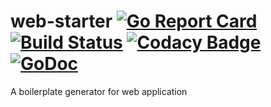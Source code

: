 # web-starter [![Go Report Card](https://goreportcard.com/badge/github.com/cuttle-ai/web-starter)](https://goreportcard.com/report/github.com/cuttle-ai/web-starter) [![Build Status](https://ci.cuttle.ai/api/badges/cuttle-ai/web-starter/status.svg)](https://ci.cuttle.ai/cuttle-ai/web-starter) [![Codacy Badge](https://api.codacy.com/project/badge/Grade/feb19038b3dc4b4f86b4f6a16a28e581)](https://www.codacy.com/app/melvinodsa/web-starter?utm_source=github.com&amp;utm_medium=referral&amp;utm_content=cuttle-ai/web-starter&amp;utm_campaign=Badge_Grade) [![GoDoc](https://img.shields.io/badge/godoc-Documentation-blue)](https://godoc.org/github.com/cuttle-ai/web-starter)
A boilerplate generator for web application
